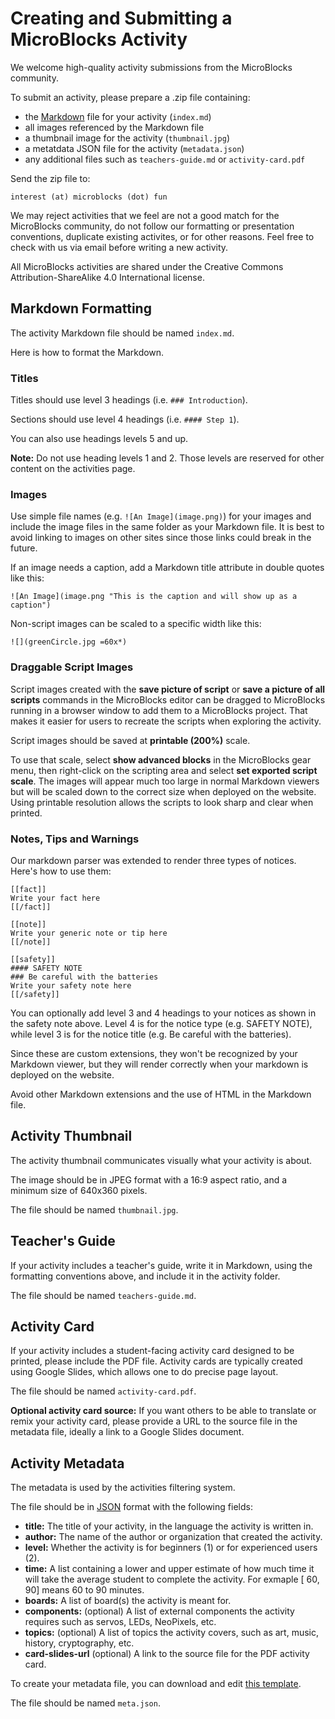# Creating and Submitting a MicroBlocks Activity

We welcome high-quality activity submissions from the MicroBlocks community.

To submit an activity, please prepare a .zip file containing:

* the [Markdown](https://www.markdownguide.org/basic-syntax/) file for your activity (`index.md`)
* all images referenced by the Markdown file
* a thumbnail image for the activity (`thumbnail.jpg`)
* a metatdata JSON file for the activity (`metadata.json`)
* any additional files such as `teachers-guide.md` or `activity-card.pdf`

Send the zip file to:

`interest (at) microblocks (dot) fun`

We may reject activities that we feel are not a good match for the MicroBlocks community, do not follow our formatting or presentation conventions, duplicate existing activites, or for other reasons. Feel free to check with us via email before writing a new activity.

All MicroBlocks activities are shared under the Creative Commons Attribution-ShareAlike 4.0 International license.

## Markdown Formatting

The activity Markdown file should be named `index.md`.

Here is how to format the Markdown.

### Titles

Titles should use level 3 headings (i.e. `### Introduction`).

Sections should use level 4 headings (i.e. `#### Step 1`).

You can also use headings levels 5 and up.

**Note:** Do not use heading levels 1 and 2. Those levels are reserved for other content on the activities page.

### Images

Use simple file names (e.g. `![An Image](image.png)`) for your images and include the image files in the same folder as your Markdown file. It is best to avoid linking to images on other sites since those links could break in the future.

If an image needs a caption, add a Markdown title attribute in double quotes like this:

`![An Image](image.png "This is the caption and will show up as a caption")`

Non-script images can be scaled to a specific width like this:

`![](greenCircle.jpg =60x*)`

### Draggable Script Images

Script images created with the **save picture of script** or **save a picture of all scripts** commands in the MicroBlocks editor can be dragged to MicroBlocks running in a browser window to add them to a MicroBlocks project. That makes it easier for users to recreate the scripts when exploring the activity.

Script images should be saved at **printable (200%)** scale.

To use that scale, select **show advanced blocks** in the MicroBlocks gear menu, then right-click on the scripting area and select **set exported script scale**. The images will appear much too large in normal Markdown viewers but will be scaled down to the correct size when deployed on the website. Using printable resolution allows the scripts to look sharp and clear when printed.

### Notes, Tips and Warnings

Our markdown parser was extended to render three types of notices. Here's how to use them:

```
[[fact]]
Write your fact here
[[/fact]]

[[note]]
Write your generic note or tip here
[[/note]]

[[safety]]
#### SAFETY NOTE
### Be careful with the batteries
Write your safety note here
[[/safety]]
```

You can optionally add level 3 and 4 headings to your notices as shown in the safety note above. Level 4 is for the notice type (e.g. SAFETY NOTE), while level 3 is for the notice title (e.g. Be careful with the batteries).

Since these are custom extensions, they won't be recognized by your Markdown viewer, but they will render correctly when your markdown is deployed on the website.

Avoid other Markdown extensions and the use of HTML in the Markdown file.

## Activity Thumbnail

The activity thumbnail communicates visually what your activity is about.

The image should be in JPEG format with a 16:9 aspect ratio, and a minimum size of 640x360 pixels.

The file should be named `thumbnail.jpg`.

## Teacher's Guide

If your activity includes a teacher's guide, write it in Markdown, using the formatting conventions above, and include it in the activity folder.

The file should be named `teachers-guide.md`.

## Activity Card

If your activity includes a student-facing activity card designed to be printed, please include the PDF file. Activity cards are typically created using Google Slides, which allows one to do precise page layout.

The file should be named `activity-card.pdf`.

**Optional activity card source:** If you want others to be able to translate or remix your activity card, please provide a URL to the source file in the metadata file, ideally a link to a Google Slides document.

## Activity Metadata

The metadata is used by the activities filtering system.

The file should be in [JSON](https://www.json.org/json-en.html) format with the following fields:

* **title:** The title of your activity, in the language the activity is written in.
* **author:** The name of the author or organization that created the activity.
* **level:** Whether the activity is for beginners (1) or for experienced users (2).
* **time:** A list containing a lower and upper estimate of how much time it will take the average student to complete the activity. For exmaple [ 60, 90] means 60 to 90 minutes.
* **boards:** A list of board(s) the activity is meant for.
* **components:** (optional) A list of external components the activity requires such as servos, LEDs, NeoPixels, etc.
* **topics:** (optional) A list of topics the activity covers, such as art, music, history, cryptography, etc.
* **card-slides-url** (optional) A link to the source file for the PDF activity card.

To create your metadata file, you can download and edit [this template](sample-metadata.json).

The file should be named `meta.json`.
